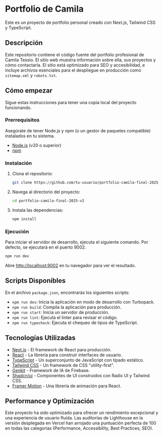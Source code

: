 # Portfolio de Camila

Este es un proyecto de portfolio personal creado con Next.js, Tailwind CSS y TypeScript.

## Descripción

Este repositorio contiene el código fuente del portfolio profesional de Camila Tessio. El sitio web muestra información sobre ella, sus proyectos y cómo contactarla. El sitio está optimizado para SEO y accesibilidad, e incluye archivos esenciales para el despliegue en producción como `sitemap.xml` y `robots.txt`.

## Cómo empezar

Sigue estas instrucciones para tener una copia local del proyecto funcionando.

### Prerrequisitos

Asegúrate de tener Node.js y npm (o un gestor de paquetes compatible) instalados en tu sistema.

- [Node.js](https://nodejs.org/) (v20 o superior)
- [npm](https://www.npmjs.com/)

### Instalación

1.  Clona el repositorio:
    ```sh
    git clone https://github.com/tu-usuario/portfolio-camila-final-2025-v2.git
    ```
2.  Navega al directorio del proyecto:
    ```sh
    cd portfolio-camila-final-2025-v2
    ```
3.  Instala las dependencias:
    ```sh
    npm install
    ```

### Ejecución

Para iniciar el servidor de desarrollo, ejecuta el siguiente comando. Por defecto, se ejecutará en el puerto 9002.

```sh
npm run dev
```

Abre [http://localhost:9002](http://localhost:9002) en tu navegador para ver el resultado.

## Scripts Disponibles

En el archivo `package.json`, encontrarás los siguientes scripts:

-   `npm run dev`: Inicia la aplicación en modo de desarrollo con Turbopack.
-   `npm run build`: Compila la aplicación para producción.
-   `npm run start`: Inicia un servidor de producción.
-   `npm run lint`: Ejecuta el linter para revisar el código.
-   `npm run typecheck`: Ejecuta el chequeo de tipos de TypeScript.

## Tecnologías Utilizadas

-   [Next.js](https://nextjs.org/) - El framework de React para producción.
-   [React](https://react.dev/) - La librería para construir interfaces de usuario.
-   [TypeScript](https://www.typescriptlang.org/) - Un superconjunto de JavaScript con tipado estático.
-   [Tailwind CSS](https://tailwindcss.com/) - Un framework de CSS "utility-first".
-   [Genkit](https://firebase.google.com/docs/genkit) - Framework de IA de Firebase.
-   [Shadcn/ui](https://ui.shadcn.com/) - Componentes de UI construidos con Radix UI y Tailwind CSS.
-   [Framer Motion](https://www.framer.com/motion/) - Una librería de animación para React.

## Performance y Optimización

Este proyecto ha sido optimizado para ofrecer un rendimiento excepcional y una experiencia de usuario fluida. Las auditorías de Lighthouse en la versión desplegada en Vercel han arrojado una puntuación perfecta de 100 en todas las categorías (Performance, Accessibility, Best Practices, SEO).